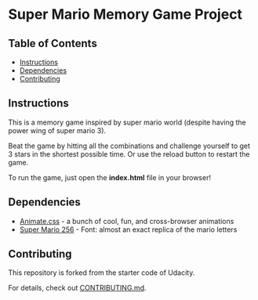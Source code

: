 # Super Mario Memory Game Project

## Table of Contents

* [Instructions](#instructions)
* [Dependencies](#dependencies)
* [Contributing](#contributing)

## Instructions

This is a memory game inspired by super mario world (despite having the power wing of super mario 3).

Beat the game by hitting all the combinations and challenge yourself to get 3 stars in the shortest possible time. Or use the reload button to restart the game.

To run the game, just open the **index.html** file in your browser!

## Dependencies

* [Animate.css](https://daneden.github.io/animate.css/) - a bunch of cool, fun, and cross-browser animations
* [Super Mario 256](https://www.dafont.com/pt/super-mario-256.font) - Font: almost an exact replica of the mario letters

## Contributing

This repository is forked from the starter code of Udacity.

For details, check out [CONTRIBUTING.md](CONTRIBUTING.md).
